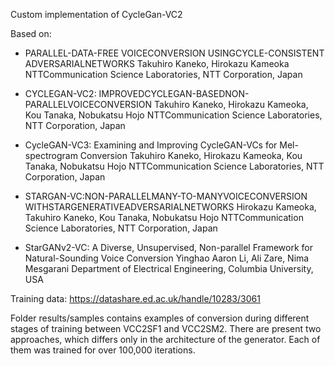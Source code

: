 Custom implementation of CycleGan-VC2

Based on:
- PARALLEL-DATA-FREE VOICECONVERSION
 USINGCYCLE-CONSISTENT ADVERSARIALNETWORKS
 Takuhiro Kaneko, Hirokazu Kameoka
 NTTCommunication Science Laboratories, NTT Corporation, Japan

- CYCLEGAN-VC2:
 IMPROVEDCYCLEGAN-BASEDNON-PARALLELVOICECONVERSION
 Takuhiro Kaneko, Hirokazu Kameoka, Kou Tanaka, Nobukatsu Hojo
 NTTCommunication Science Laboratories, NTT Corporation, Japan

- CycleGAN-VC3:
 Examining and Improving CycleGAN-VCs for Mel-spectrogram Conversion
 Takuhiro Kaneko, Hirokazu Kameoka, Kou Tanaka, Nobukatsu Hojo
 NTTCommunication Science Laboratories, NTT Corporation, Japan

- STARGAN-VC:NON-PARALLELMANY-TO-MANYVOICECONVERSION
 WITHSTARGENERATIVEADVERSARIALNETWORKS
 Hirokazu Kameoka, Takuhiro Kaneko, Kou Tanaka, Nobukatsu Hojo
 NTTCommunication Science Laboratories, NTT Corporation, Japan

- StarGANv2-VC: A Diverse, Unsupervised, Non-parallel Framework for
 Natural-Sounding Voice Conversion
 Yinghao Aaron Li, Ali Zare, Nima Mesgarani
 Department of Electrical Engineering, Columbia University, USA

Training data: https://datashare.ed.ac.uk/handle/10283/3061

Folder results/samples contains examples of conversion during different stages of training between VCC2SF1 and VCC2SM2.
There are present two approaches, which differs only in the architecture of the generator. Each of them was trained for over 100,000 iterations.



